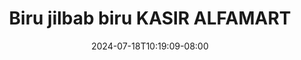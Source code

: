 --- 
title: "Biru jilbab biru KASIR ALFAMART"
description: "video  video bokep Biru jilbab biru KASIR ALFAMART simontok full baru"
date: 2024-07-18T10:19:09-08:00
file_code: "le96rduk74ru"
draft: false
cover: "xp1r2hq86bfrdfu4.jpg"
tags: ["Biru", "jilbab", "biru", "KASIR", "ALFAMART", "bokep-indo", "bokep-viral", "bokep-ig"]
length: 153
fld_id: "1398222"
foldername: ".Hijab Indomaret 14 Video ,"
categories: [".Hijab Indomaret 14 Video ,"]
views: 58
---